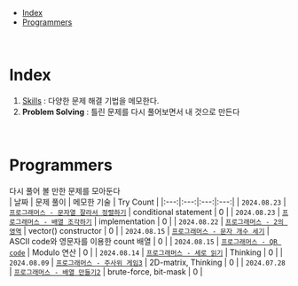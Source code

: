 - [Index](#index)
- [Programmers](#programmers)

<br>

# Index
1. [Skills](Skills/README.md) : 다양한 문제 해결 기법을 메모한다.
2. **Problem Solving** : 틀린 문제를 다시 풀어보면서 내 것으로 만든다

<br>

# Programmers
다시 풀어 볼 만한 문제를 모아둔다<br>
| 날짜 | 문제 풀이 | 메모한 기술 | Try Count |
|:---:|:---:|:---:|:---:|
| `2024.08.23` | [`프로그래머스 - 문자열 잘라서 정렬하기`](Programmers/240901_문자열잘라서정렬.md) | conditional statement | 0 |
| `2024.08.23` | [`프로그래머스 - 배열 조각하기`](Programmers/240823_배열조각하기.md) | implementation | 0 |
| `2024.08.22` | [`프로그래머스 - 2의 영역`](Programmers/240822_2의영역.md) | vector<T>() constructor | 0 |
| `2024.08.15` | [`프로그래머스 - 문자 개수 세기`](Programmers/240815_문자개수세기.md) | ASCII code와 영문자를 이용한 count 배열 | 0 |
| `2024.08.15` | [`프로그래머스 - QR code`](Programmers/240815_QRcode.md) | Modulo 연산 | 0 |
| `2024.08.14` | [`프로그래머스 - 세로 읽기`](Programmers/240814_세로읽기.md) | Thinking | 0 |
| `2024.08.09` | [`프로그래머스 - 주사위 게임3`](Programmers/240809_주사위게임2.md) | 2D-matrix, Thinking | 0 |
| `2024.07.28` | [`프로그래머스 - 배열 만들기2`](Programmers/240728_배열만들기2.md) | brute-force, bit-mask | 0 |